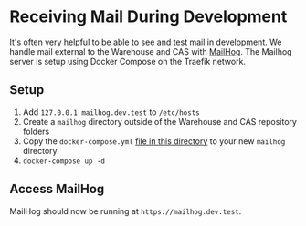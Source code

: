 # Receiving Mail During Development

It's often very helpful to be able to see and test mail in development.  We handle mail external to the Warehouse and CAS with [MailHog](https://github.com/mailhog/MailHog).  The Mailhog server is setup using Docker Compose on the Traefik network.

## Setup
1. Add `127.0.0.1 mailhog.dev.test` to `/etc/hosts`
2. Create a `mailhog` directory outside of the Warehouse and CAS repository folders
3. Copy the `docker-compose.yml` [file in this directory](./docker-compose.yml) to your new `mailhog` directory
4. `docker-compose up -d`

## Access MailHog
MailHog should now be running at `https://mailhog.dev.test`.
